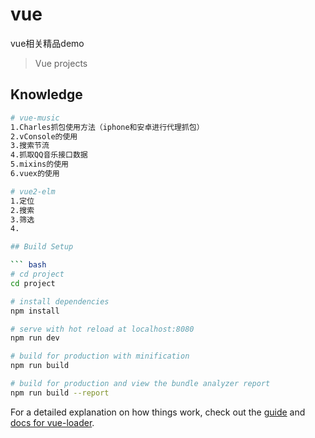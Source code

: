 # vue
vue相关精品demo

> Vue projects

## Knowledge

``` bash
# vue-music
1.Charles抓包使用方法（iphone和安卓进行代理抓包）
2.vConsole的使用
3.搜索节流
4.抓取QQ音乐接口数据
5.mixins的使用
6.vuex的使用

# vue2-elm
1.定位
2.搜索
3.筛选
4.

## Build Setup

``` bash
# cd project
cd project

# install dependencies
npm install

# serve with hot reload at localhost:8080
npm run dev

# build for production with minification
npm run build

# build for production and view the bundle analyzer report
npm run build --report
```

For a detailed explanation on how things work, check out the [guide](http://vuejs-templates.github.io/webpack/) and [docs for vue-loader](http://vuejs.github.io/vue-loader).
